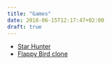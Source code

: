 ```yaml
---
title: "Games"
date: 2018-06-15T12:17:47+02:00
draft: true
---
```


* [Star Hunter](https://nhuquan.github.io/starHunter)
* [Flappy Bird clone](https://nhuquan.github.io/flappy)
